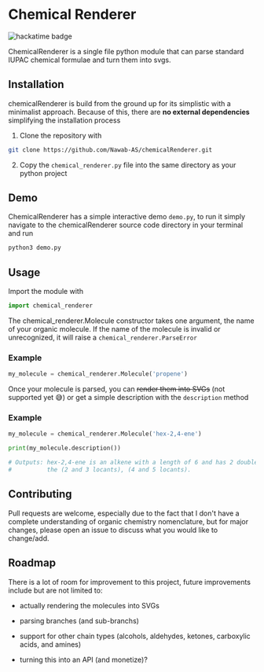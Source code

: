 # Chemical Renderer

![hackatime badge](https://hackatime-badge.hackclub.com/U0857UWECTS/chemicalRenderer)


ChemicalRenderer is a single file python module that can parse standard IUPAC chemical
formulae and turn them into svgs.


## Installation


chemicalRenderer is build from the ground up for its simplistic with a minimalist approach.
Because of this, there are **no external dependencies** simplifying the installation process

1.	Clone the repository with 

```bash
git clone https://github.com/Nawab-AS/chemicalRenderer.git
```

2. Copy the `chemical_renderer.py` file into the same directory as your python project


## Demo


ChemicalRenderer has a simple interactive demo `demo.py`, to run it simply navigate to
the chemicalRenderer source code directory in your terminal and run 

```bash
python3 demo.py
```


## Usage

Import the module with

```python
import chemical_renderer
```

The chemical_renderer.Molecule constructor takes one argument, the name of your organic molecule.
If the name of the molecule is invalid or unrecognized, it will raise a 
`chemical_renderer.ParseError`


### Example
```python
my_molecule = chemical_renderer.Molecule('propene')
```


Once your molecule is parsed, you can <del>render them into SVGs</del> (not supported yet 😅)
or get a simple description with the `description` method

### Example
```python
my_molecule = chemical_renderer.Molecule('hex-2,4-ene')

print(my_molecule.description())

# Outputs: hex-2,4-ene is an alkene with a length of 6 and has 2 double bonds between
# 		   the (2 and 3 locants), (4 and 5 locants).
```


## Contributing


Pull requests are welcome, especially due to the fact that I don't have a complete understanding of organic chemistry nomenclature,
but for major changes, please open an issue to discuss what you would like to change/add.



## Roadmap


There is a lot of room for improvement to this project, future improvements include but
are not limited to:

 -	actually rendering the molecules into SVGs

 -	parsing branches (and sub-branchs)

 -	support for other chain types (alcohols, aldehydes, ketones, carboxylic acids, and amines)

 -	turning this into an API (and monetize)?
